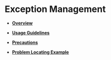 # Exception Management<a name="EN-US_TOPIC_0311018398"></a>

-   **[Overview](overview-11.md)**  

-   **[Usage Guidelines](usage-guidelines.md)**  

-   **[Precautions](precautions-12.md)**  

-   **[Problem Locating Example](problem-locating-example.md)**  


